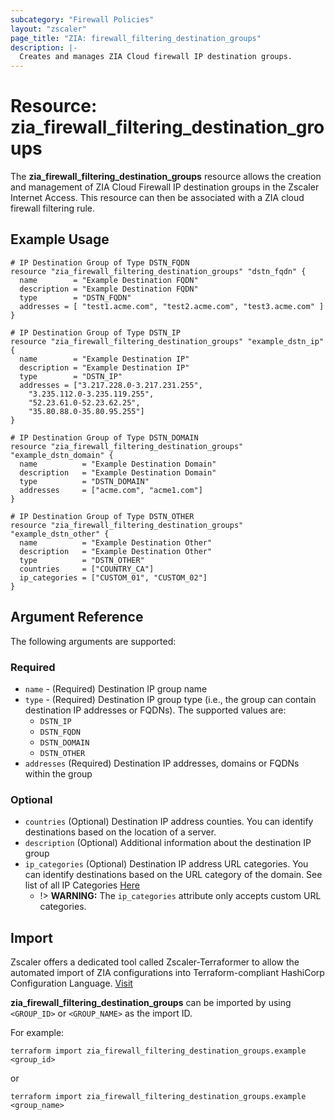 ```yaml
---
subcategory: "Firewall Policies"
layout: "zscaler"
page_title: "ZIA: firewall_filtering_destination_groups"
description: |-
  Creates and manages ZIA Cloud firewall IP destination groups.
---
```


# Resource: zia_firewall_filtering_destination_groups

The **zia_firewall_filtering_destination_groups** resource allows the creation and management of ZIA Cloud Firewall IP destination groups in the Zscaler Internet Access. This resource can then be associated with a ZIA cloud firewall filtering rule.

## Example Usage

```hcl
# IP Destination Group of Type DSTN_FQDN
resource "zia_firewall_filtering_destination_groups" "dstn_fqdn" {
  name        = "Example Destination FQDN"
  description = "Example Destination FQDN"
  type        = "DSTN_FQDN"
  addresses = [ "test1.acme.com", "test2.acme.com", "test3.acme.com" ]
}
```

```hcl
# IP Destination Group of Type DSTN_IP
resource "zia_firewall_filtering_destination_groups" "example_dstn_ip" {
  name        = "Example Destination IP"
  description = "Example Destination IP"
  type        = "DSTN_IP"
  addresses = ["3.217.228.0-3.217.231.255",
    "3.235.112.0-3.235.119.255",
    "52.23.61.0-52.23.62.25",
    "35.80.88.0-35.80.95.255"]
}
```

```hcl
# IP Destination Group of Type DSTN_DOMAIN
resource "zia_firewall_filtering_destination_groups" "example_dstn_domain" {
  name          = "Example Destination Domain"
  description   = "Example Destination Domain"
  type          = "DSTN_DOMAIN"
  addresses     = ["acme.com", "acme1.com"]
}
```

```hcl
# IP Destination Group of Type DSTN_OTHER
resource "zia_firewall_filtering_destination_groups" "example_dstn_other" {
  name          = "Example Destination Other"
  description   = "Example Destination Other"
  type          = "DSTN_OTHER"
  countries     = ["COUNTRY_CA"]
  ip_categories = ["CUSTOM_01", "CUSTOM_02"]
}
```

## Argument Reference

The following arguments are supported:

### Required

* `name` - (Required) Destination IP group name
* `type` - (Required) Destination IP group type (i.e., the group can contain destination IP addresses or FQDNs). The supported values are:
  * `DSTN_IP`
  * `DSTN_FQDN`
  * `DSTN_DOMAIN`
  * `DSTN_OTHER`
* `addresses` (Required) Destination IP addresses, domains or FQDNs within the group

### Optional

* `countries` (Optional) Destination IP address counties. You can identify destinations based on the location of a server.
* `description` (Optional) Additional information about the destination IP group
* `ip_categories` (Optional) Destination IP address URL categories. You can identify destinations based on the URL category of the domain. See list of all IP Categories [Here](https://help.zscaler.com/zia/firewall-policies#/ipDestinationGroups-get)
  * !> **WARNING:** The `ip_categories` attribute only accepts custom URL categories.

## Import

Zscaler offers a dedicated tool called Zscaler-Terraformer to allow the automated import of ZIA configurations into Terraform-compliant HashiCorp Configuration Language.
[Visit](https://github.com/zscaler/zscaler-terraformer)

**zia_firewall_filtering_destination_groups** can be imported by using `<GROUP_ID>` or `<GROUP_NAME>` as the import ID.

For example:

```shell
terraform import zia_firewall_filtering_destination_groups.example <group_id>
```

or

```shell
terraform import zia_firewall_filtering_destination_groups.example <group_name>
```
